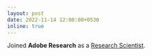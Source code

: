 ```yaml
---
layout: post
date: 2022-11-14 12:00:00+0530
inline: true
---
```


Joined **Adobe Research** as a [Research Scientist](https://research.adobe.com/person/joseph-k-j/).